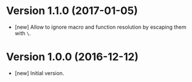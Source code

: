 # Version 1.1.0 (2017-01-05)

* [new] Allow to ignore macro and function resolution by escaping them with `\`.  

# Version 1.0.0 (2016-12-12)

* [new] Initial version.